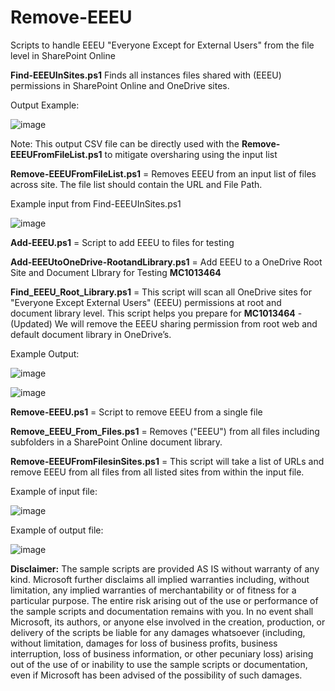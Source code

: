 # Remove-EEEU
Scripts to handle EEEU "Everyone Except for External Users" from the file level in SharePoint Online


**Find-EEEUInSites.ps1** Finds all instances files shared with (EEEU) permissions in SharePoint Online and OneDrive sites.

Output Example:

![image](https://github.com/user-attachments/assets/03c6c701-6682-4198-af46-04d84977822c)

Note: This output CSV file can be directly used with the **Remove-EEEUFromFileList.ps1** to mitigate oversharing using the input list


**Remove-EEEUFromFileList.ps1** = Removes EEEU from an input list of files across site. The file list should contain the URL and File Path.

Example input from Find-EEEUInSites.ps1

![image](https://github.com/user-attachments/assets/e8ee5efd-e2bc-4a10-a82d-02794f7d9479)




**Add-EEEU.ps1** = Script to add EEEU to files for testing

**Add-EEEUtoOneDrive-RootandLibrary.ps1** = Add EEEU to a OneDrive Root Site and Document LIbrary for Testing **MC1013464**

**Find_EEEU_Root_Library.ps1** = This script will scan all OneDrive sites for "Everyone Except External Users" (EEEU) permissions at root and document library level.
This script helps you prepare for **MC1013464** -(Updated) We will remove the EEEU sharing permission from root web and default document library in OneDrive’s.

Example Output:

![image](https://github.com/user-attachments/assets/f2530de2-0194-4857-9088-156b13806646)


![image](https://github.com/user-attachments/assets/18ca2dd1-4108-4d94-beae-cbf7d006d8d8)


**Remove-EEEU.ps1** = Script to remove EEEU from a single file


**Remove_EEEU_From_Files.ps1** =  Removes ("EEEU") from all files including subfolders in a SharePoint Online document library.


**Remove-EEEUFromFilesinSites.ps1**  = This script will take a list of URLs and remove EEEU from all files from all listed sites from within the input file.

Example of input file:

![image](https://github.com/user-attachments/assets/2d01a23b-5896-4c26-ba29-dc1421edb305)

Example of output file:

![image](https://github.com/user-attachments/assets/7a830349-8427-4233-b873-52b5e495ff3d)


**Disclaimer:** The sample scripts are provided AS IS without warranty of any kind. 
Microsoft further disclaims all implied warranties including, without limitation, 
any implied warranties of merchantability or of fitness for a particular purpose. 
The entire risk arising out of the use or performance of the sample scripts and documentation remains with you. 
In no event shall Microsoft, its authors, or anyone else involved in the creation, 
production, or delivery of the scripts be liable for any damages whatsoever 
(including, without limitation, damages for loss of business profits, business interruption, 
loss of business information, or other pecuniary loss) arising out of the use of or inability 
to use the sample scripts or documentation, even if Microsoft has been advised of the possibility of such damages.
